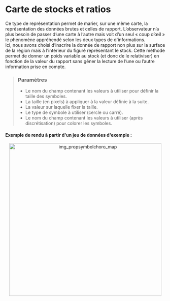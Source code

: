 # Carte de stocks et ratios

Ce type de représentation permet de marier, sur une même carte, la représentation des données brutes et celles de rapport. L’observateur n’a plus besoin de passer d’une carte à l’autre mais voit d’un seul « coup d’œil » le phénomène appréhendé selon les deux types de d'informations.  
Ici, nous avons choisi d’inscrire la donnée de rapport non plus sur la surface de la région mais à l’intérieur du figuré représentant le stock. Cette méthode permet de donner un poids variable au stock (et donc de le relativiser) en fonction de la valeur du rapport sans gêner la lecture de l’une ou l’autre information prise en compte.

> ### Paramètres
> * Le nom du champ contenant les valeurs à utiliser pour définir la taille des symboles.
> * La taille (en pixels) à appliquer à la valeur définie à la suite.
> * La valeur sur laquelle fixer la taille.
> * Le type de symbole à utiliser (cercle ou carré).
> * Le nom du champ contenant les valeurs à utiliser (après discrétisation) pour colorer les symboles.


#### Exemple de rendu à partir d'un jeu de données d'exemple :

<p style="text-align: center;">
<img src="img/propsymbolschoro.png" alt="img_propsymbolchoro_map" style="width: 480px;"/>
</p>
